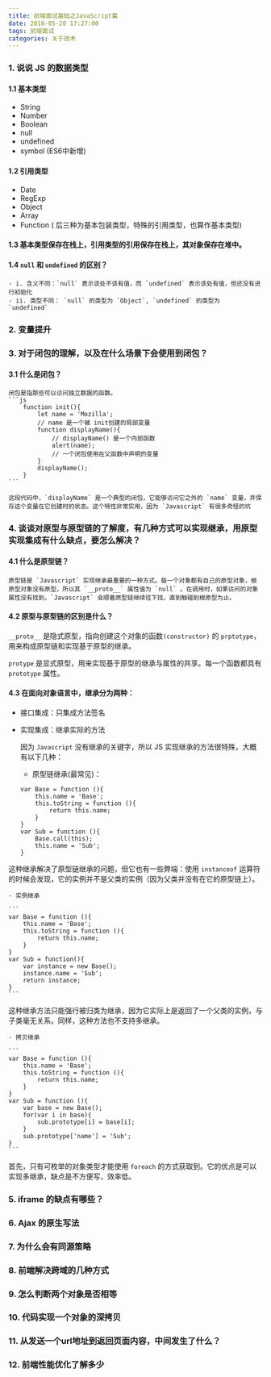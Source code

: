 ```yaml
---
title: 前端面试基础之JavaScript篇
date: 2018-05-20 17:27:00
tags: 前端面试
categories: 关于技术
---
```


### 1. 说说 JS 的数据类型

#### 1.1 基本类型

* String
* Number
* Boolean
* null
* undefined
* symbol (ES6中新增)

#### 1.2 引用类型

* Date
* RegExp
* Object
* Array
* Function ( 后三种为基本包装类型，特殊的引用类型，也算作基本类型)

#### 1.3 基本类型保存在栈上，引用类型的引用保存在栈上，其对象保存在堆中。

#### 1.4 `null` 和 `undefined` 的区别？

    - i. 含义不同：`null` 表示该处不该有值，而 `undefined` 表示该处有值，但还没有进行初始化
    - ii. 类型不同： `null` 的类型为 `Object`, `undefined` 的类型为 `undefined`

### 2. 变量提升

### 3. 对于闭包的理解，以及在什么场景下会使用到闭包？

#### 3.1 什么是闭包？
	
	闭包是指那些可以访问独立数据的函数。
	```js
		function init(){
			let name = 'Mozilla';
			// name 是一个被 init创建的局部变量
			function displayName(){
				// displayName() 是一个内部函数
				alert(name);
				// 一个闭包使用在父函数中声明的变量
			}
			displayName();
		}
	```

	这段代码中，`displayName` 是一个典型的闭包，它能够访问它之外的 `name` 变量，并保存这个变量在它创建时的状态。这个特性非常实用，因为 `Javascript` 有很多奇怪的坑

### 4. 谈谈对原型与原型链的了解度，有几种方式可以实现继承，用原型实现集成有什么缺点，要怎么解决？

#### 4.1 什么是原型链？

	原型链是 `Javascript` 实现继承最重要的一种方式。每一个对象都有自己的原型对象，根原型对象没有原型，所以其 `__proto__` 属性值为 `null` 。在调用时，如果访问的对象属性没有找到，`Javascript` 会顺着原型链继续往下找，直到触碰到根原型为止。

#### 4.2 原型与原型链的区别是什么？
	
`__proto__` 是隐式原型，指向创建这个对象的函数`(constructor)` 的 `prptotype`，用来构成原型链和实现基于原型的继承。

`protype` 是显式原型，用来实现基于原型的继承与属性的共享。每一个函数都具有 `prototype` 属性。

#### 4.3 在面向对象语言中，继承分为两种：

* 接口集成：只集成方法签名
* 实现集成：继承实际的方法

	因为 `Javascript` 没有继承的关键字，所以 JS 实现继承的方法很特殊，大概有以下几种：

	- 原型链继承(最常见)：

	```原型链继承
	var Base = function (){
		this.name = 'Base';
		this.toString = function (){
			return this.name;
		}
	}
	var Sub = function (){
		Base.call(this);
		this.name = 'Sub';
	}
	```

这种继承解决了原型链继承的问题，但它也有一些弊端：使用 `instanceof` 运算符的时候会发现，它的实例并不是父类的实例（因为父类并没有在它的原型链上）。

	- 实例继承

	```
	var Base = function (){
		this.name = 'Base';
		this.toString = function (){
			return this.name;
		}
	}
	var Sub = function(){
		var instance = new Base();
		instance.name = 'Sub';
		return instance;
	}
	```

这种继承方法只能强行被归类为继承，因为它实际上是返回了一个父类的实例，与子类毫无关系。同样，这种方法也不支持多继承。

	- 拷贝继承

	```
	var Base = function (){
		this.name = 'Base';
		this.toString = function (){
			return this.name;
		}
	}
	var Sub = function (){
		var base = new Base();
		for(var i in base){
			sub.prototype[i] = base[i];
		}
		sub.prototype['name'] = 'Sub';
	}
	```

首先，只有可枚举的对象类型才能使用 `foreach` 的方式获取到。它的优点是可以实现多继承，缺点是不方便写，效率低。

### 5. iframe 的缺点有哪些？

### 6. Ajax 的原生写法

### 7. 为什么会有同源策略

### 8. 前端解决跨域的几种方式

### 9. 怎么判断两个对象是否相等

### 10. 代码实现一个对象的深拷贝

### 11. 从发送一个url地址到返回页面内容，中间发生了什么？

### 12. 前端性能优化了解多少

	



